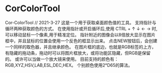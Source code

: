 # CorColorTool
Cor-ColorTool
//  2021-3-27
这是一个用于获取桌面颜色值的工具。
支持指针与循环两种获取颜色的方式。
在使用指针或开启循环后,使用 CTRL + ↑ ↓ ← → 时,可以移动鼠标一个像素,用于精准定位。
指针附近的图像会以8倍放大显示在图片框中，并且鼠标的位置会使用一个反色的框显示出来。
点击NEW按钮后，会创建一个同样的取色器，并且继承颜色。
在图片框的底边，也就是RGB标签的上方，有隐藏的拖动条，拖动时可以将图片框放大，或将功能区隐藏，但RGB是保留的。
或许可以当做一个放大镜来使用。
目前支持的颜色有：RGB,XYZ,HSV,LAB,ESL,DEC,HEX。
个别颜色使用2°D65的算法。
